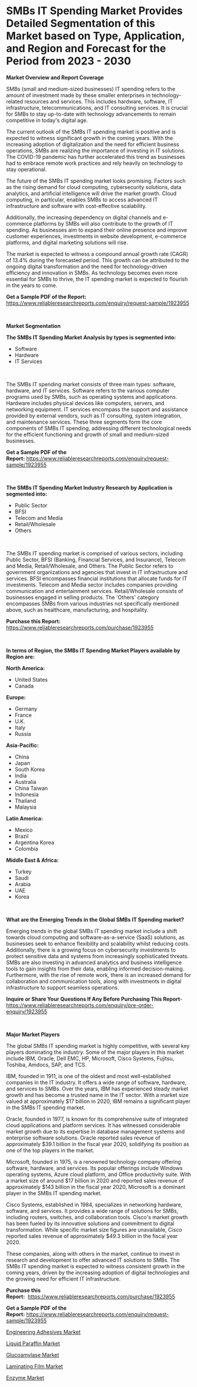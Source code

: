 <p><h1>SMBs IT Spending Market Provides Detailed Segmentation of this Market based on Type, Application, and Region and Forecast for the Period from 2023 - 2030</h1></p><p><strong>Market Overview and Report Coverage</strong></p>
<p><p>SMBs (small and medium-sized businesses) IT spending refers to the amount of investment made by these smaller enterprises in technology-related resources and services. This includes hardware, software, IT infrastructure, telecommunications, and IT consulting services. It is crucial for SMBs to stay up-to-date with technology advancements to remain competitive in today's digital age.</p><p>The current outlook of the SMBs IT spending market is positive and is expected to witness significant growth in the coming years. With the increasing adoption of digitalization and the need for efficient business operations, SMBs are realizing the importance of investing in IT solutions. The COVID-19 pandemic has further accelerated this trend as businesses had to embrace remote work practices and rely heavily on technology to stay operational.</p><p>The future of the SMBs IT spending market looks promising. Factors such as the rising demand for cloud computing, cybersecurity solutions, data analytics, and artificial intelligence will drive the market growth. Cloud computing, in particular, enables SMBs to access advanced IT infrastructure and software with cost-effective scalability.</p><p>Additionally, the increasing dependency on digital channels and e-commerce platforms by SMBs will also contribute to the growth of IT spending. As businesses aim to expand their online presence and improve customer experiences, investments in website development, e-commerce platforms, and digital marketing solutions will rise.</p><p>The market is expected to witness a compound annual growth rate (CAGR) of 13.4% during the forecasted period. This growth can be attributed to the ongoing digital transformation and the need for technology-driven efficiency and innovation in SMBs. As technology becomes even more essential for SMBs to thrive, the IT spending market is expected to flourish in the years to come.</p></p>
<p><strong>Get a Sample PDF of the Report:</strong> <a href="https://www.reliableresearchreports.com/enquiry/request-sample/1923955">https://www.reliableresearchreports.com/enquiry/request-sample/1923955</a></p>
<p>&nbsp;</p>
<p><strong>Market Segmentation</strong></p>
<p><strong>The SMBs IT Spending Market Analysis by types is segmented into:</strong></p>
<p><ul><li>Software</li><li>Hardware</li><li>IT Services</li></ul></p>
<p>&nbsp;</p>
<p><p>The SMBs IT spending market consists of three main types: software, hardware, and IT services. Software refers to the various computer programs used by SMBs, such as operating systems and applications. Hardware includes physical devices like computers, servers, and networking equipment. IT services encompass the support and assistance provided by external vendors, such as IT consulting, system integration, and maintenance services. These three segments form the core components of SMBs IT spending, addressing different technological needs for the efficient functioning and growth of small and medium-sized businesses.</p></p>
<p><strong>Get a Sample PDF of the Report:</strong>&nbsp;<a href="https://www.reliableresearchreports.com/enquiry/request-sample/1923955">https://www.reliableresearchreports.com/enquiry/request-sample/1923955</a></p>
<p>&nbsp;</p>
<p><strong>The SMBs IT Spending Market Industry Research by Application is segmented into:</strong></p>
<p><ul><li>Public Sector</li><li>BFSI</li><li>Telecom and Media</li><li>Retail/Wholesale</li><li>Others</li></ul></p>
<p>&nbsp;</p>
<p><p>The SMBs IT spending market is comprised of various sectors, including Public Sector, BFSI (Banking, Financial Services, and Insurance), Telecom and Media, Retail/Wholesale, and Others. The Public Sector refers to government organizations and agencies that invest in IT infrastructure and services. BFSI encompasses financial institutions that allocate funds for IT investments. Telecom and Media sector includes companies providing communication and entertainment services. Retail/Wholesale consists of businesses engaged in selling products. The 'Others' category encompasses SMBs from various industries not specifically mentioned above, such as healthcare, manufacturing, and hospitality.</p></p>
<p><strong>Purchase this Report:</strong>&nbsp; <a href="https://www.reliableresearchreports.com/purchase/1923955">https://www.reliableresearchreports.com/purchase/1923955</a></p>
<p>&nbsp;</p>
<p><strong>In terms of Region, the SMBs IT Spending Market Players available by Region are:</strong></p>
<p>
    <p> <strong> North America: </strong>
        <ul>
            <li>United States</li>
            <li>Canada</li>
        </ul>
        </p> 
    <p> <strong> Europe: </strong>
        <ul>
            <li>Germany</li>
            <li>France</li>
            <li>U.K.</li>
            <li>Italy</li>
            <li>Russia</li>
        </ul>
        </p> 
    <p> <strong> Asia-Pacific: </strong>
        <ul>
            <li>China</li>
            <li>Japan</li>
            <li>South Korea</li>
            <li>India</li>
            <li>Australia</li>
            <li>China Taiwan</li>
            <li>Indonesia</li>
            <li>Thailand</li>
            <li>Malaysia</li>
        </ul>
        </p> 
    <p> <strong> Latin America: </strong>
        <ul>
            <li>Mexico</li>
            <li>Brazil</li>
            <li>Argentina Korea</li>
            <li>Colombia</li>
        </ul>
        </p> 
    <p> <strong> Middle East & Africa: </strong>
        <ul>
            <li>Turkey</li>
            <li>Saudi</li>
            <li>Arabia</li>
            <li>UAE</li>
            <li>Korea</li>
        </ul>
    </p>
    </p>
<p>&nbsp;</p>
<p><strong>What are the Emerging Trends in the Global SMBs IT Spending market?</strong></p>
<p><p>Emerging trends in the global SMBs IT spending market include a shift towards cloud computing and software-as-a-service (SaaS) solutions, as businesses seek to enhance flexibility and scalability whilst reducing costs. Additionally, there is a growing focus on cybersecurity investments to protect sensitive data and systems from increasingly sophisticated threats. SMBs are also investing in advanced analytics and business intelligence tools to gain insights from their data, enabling informed decision-making. Furthermore, with the rise of remote work, there is an increased demand for collaboration and communication tools, along with investments in digital infrastructure to support seamless operations.</p></p>
<p><strong>Inquire or Share Your Questions If Any Before Purchasing This Report</strong>- <a href="https://www.reliableresearchreports.com/enquiry/pre-order-enquiry/1923955">https://www.reliableresearchreports.com/enquiry/pre-order-enquiry/1923955</a></p>
<p>&nbsp;</p>
<p><strong>Major Market Players</strong></p>
<p><p>The global SMBs IT spending market is highly competitive, with several key players dominating the industry. Some of the major players in this market include IBM, Oracle, Dell EMC, HP, Microsoft, Cisco Systems, Fujitsu, Toshiba, Amdocs, SAP, and TCS.</p><p>IBM, founded in 1911, is one of the oldest and most well-established companies in the IT industry. It offers a wide range of software, hardware, and services to SMBs. Over the years, IBM has experienced steady market growth and has become a trusted name in the IT sector. With a market size valued at approximately $17 billion in 2020, IBM remains a significant player in the SMBs IT spending market.</p><p>Oracle, founded in 1977, is known for its comprehensive suite of integrated cloud applications and platform services. It has witnessed considerable market growth due to its expertise in database management systems and enterprise software solutions. Oracle reported sales revenue of approximately $39.1 billion in the fiscal year 2020, solidifying its position as one of the top players in the market.</p><p>Microsoft, founded in 1975, is a renowned technology company offering software, hardware, and services. Its popular offerings include Windows operating systems, Azure cloud platform, and Office productivity suite. With a market size of around $17 billion in 2020 and reported sales revenue of approximately $143 billion in the fiscal year 2020, Microsoft is a dominant player in the SMBs IT spending market.</p><p>Cisco Systems, established in 1984, specializes in networking hardware, software, and services. It provides a wide range of solutions for SMBs, including routers, switches, and collaboration tools. Cisco's market growth has been fueled by its innovative solutions and commitment to digital transformation. While specific market size figures are unavailable, Cisco reported sales revenue of approximately $49.3 billion in the fiscal year 2020.</p><p>These companies, along with others in the market, continue to invest in research and development to offer advanced IT solutions to SMBs. The SMBs IT spending market is expected to witness consistent growth in the coming years, driven by the increasing adoption of digital technologies and the growing need for efficient IT infrastructure.</p></p>
<p><strong>Purchase this Report:</strong>&nbsp;&nbsp;<a href="https://www.reliableresearchreports.com/purchase/1923955">https://www.reliableresearchreports.com/purchase/1923955</a></p>
<p></p>
<p><strong>Get a Sample PDF of the Report:</strong>&nbsp;<a href="https://www.reliableresearchreports.com/enquiry/request-sample/1923955">https://www.reliableresearchreports.com/enquiry/request-sample/1923955</a></p>
<p><p><a href="https://medium.com/@kellielakin_97357/engineering-adhesives-market-report-reveals-the-latest-trends-and-growth-opportunities-of-this-3ff25752c344">Engineering Adhesives Market</a></p><p><a href="https://medium.com/@irmaabshire/liquid-paraffin-market-size-and-market-trends-complete-industry-overview-2023-to-2030-9f7fd1a2a811">Liquid Paraffin Market</a></p><p><a href="https://medium.com/@jaydonhyatt2023/glucoamylase-market-outlook-industry-overview-and-forecast-2023-to-2030-aa6786c18494">Glucoamylase Market</a></p><p><a href="https://medium.com/@coltruecker/laminating-film-market-analysis-its-cagr-market-segmentation-and-global-industry-overview-5334890e9915">Laminating Film Market</a></p><p><a href="https://medium.com/@juananienow/enzyme-market-analysis-and-sze-forecasted-for-period-from-2023-to-2030-33bfb1f0ad26">Enzyme Market</a></p></p>